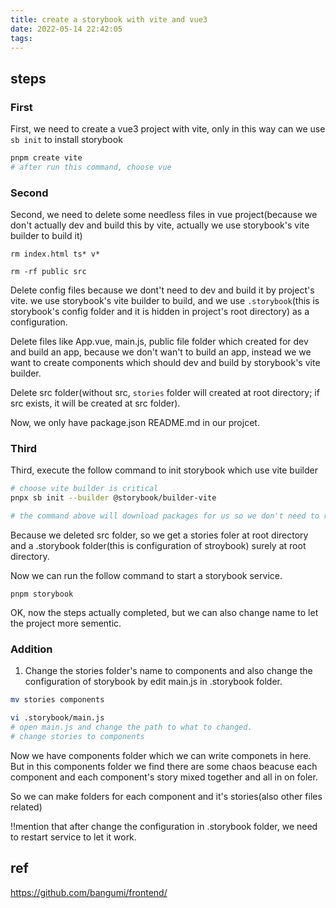 ```yaml
---
title: create a storybook with vite and vue3
date: 2022-05-14 22:42:05
tags:
---
```


## steps

### First

First, we need to create a vue3 project with vite, only in this way can we use `sb init` to install storybook

``` bash
pnpm create vite
# after run this command, choose vue
```

### Second

Second, we need to delete some needless files in vue project(because we don't actually dev and build this by vite, actually we use storybook's vite builder to build it)

```
rm index.html ts* v*

rm -rf public src
```

Delete config files because we dont't need to dev and build it by project's vite. we use storybook's vite builder to build, and we use `.storybook`(this is storybook's config folder and it is hidden in project's root directory) as a configuration.

Delete files like App.vue, main.js, public file folder which created for dev and build an app, because we don't wan't to build an app, instead we we want to create components which should dev and build by storybook's vite builder.

Delete src folder(without src, `stories` folder will created at root directory; if src exists, it will be created at src folder).


Now, we only have package.json README.md in our projcet.

### Third

Third, execute the follow command to init storybook which use vite builder

```bash
# choose vite builder is critical
pnpx sb init --builder @storybook/builder-vite

# the command above will download packages for us so we don't need to run pnpm install, but the packages is not installed by pnpm, so after we run pnpm to install some package, the pnpm will move the packages installed by other package manager to .ignored folder in node_modules and install these packages itself.
```

Because we deleted src folder, so we get a stories foler at root directory and a .storybook folder(this is configuration of stroybook) surely at root directory.

Now we can run the follow command to start a storybook service.

```
pnpm storybook
```

OK, now the steps actually completed, but we can also change name to let the project more sementic.

### Addition

1. Change the stories folder's name to components and also change the configuration of storybook by edit main.js in .storybook folder.

```bash
mv stories components
```

```bash
vi .storybook/main.js
# open main.js and change the path to what to changed.
# change stories to components
```

Now we have components folder which we can write componets in here.
But in this components folder we find there are some chaos beacuse each component and each component's story mixed together and all in on foler.

So we can make folders for each component and it's stories(also other files related)

!!mention that after change the configuration in .storybook folder, we need to restart service to let it work.

## ref

https://github.com/bangumi/frontend/
